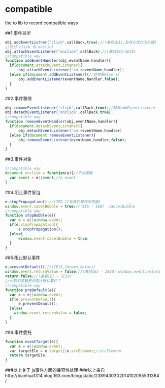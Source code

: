 # compatible
the to lib to record compatible ways

##1.事件监听
```javascript
obj.addEventListner("click",callBack,true);//(兼容IE11,及其它现代浏览器)
//区分 click 与 onclick
obj.attachEventListener("onclick",callBack);//(兼容IE5~IE10)
//compatible way
function addEventHandler(obj,eventName,handler){
  if(document.attachEventListener){
      obj.attachEventListener('on'+eventName,handler);
  }else if(document.addEventListener){//这里是else if
      obj.addEventListener(eventName,handler,false);
  }
}
``` 

##2.事件移除
```javascript
obj.removeEventListener('click',callBack,true);//移除addEventListener
obj.detachEventListener('onclick',callBack,true);
//compatible way
function removeEventHandler(obj,eventName,handler){
  if(document.detachEventListener){
      obj.detachEventListener('on'+eventName,handler)
  }else if(document.removeEventListener){
      obj.removeEventListener(eventName,handler,false);
  }
}
```

##3.事件对象
```javascript
//compatible way
document.onclick = function(e){//不太理解
  var event = e||event;//e event
}
```

##4.阻止事件冒泡
```javascript
e.stopPropagation();//(IE9-11及其它现代浏览器)
window.event.cacelBubble = true;//(IE5 - IE8)  cancelBubble
//compatible way
function stopBubble(e){
  var e = e||window.event; 
  if(e.stopPropagation){
      e.stopPropagation();
  }else{
      window.event.cacelBubble = true;
  }
}
```

##5.阻止默认事件
```javascript
e.preventDefault();//(IE11,Chrome,Safari)
window.event.returnValue = false;//(兼容IE5 - IE10) window.event.returnValue
return false;//(兼容IE5 - IE10)
//火狐浏览器无法阻止默认事件？
//compatible way
function preDefault(e){
  var e = e||window.event;
  if(e.preventDefault){
      e.preventDeault();
  }else{
    window.event.returnValue = false;
  }
}
```

##6.事件委托
```javascript
function eventTarget(e){
  var e = e||window.event;
  var targetEle = e.target||e.srcElement;//srcElement
  return targetEle;
}
```
###以上关于 js事件方面的兼容性处理
###以上来自http://bianhua1314.blog.163.com/blog/static/2389430302014102095531384/
